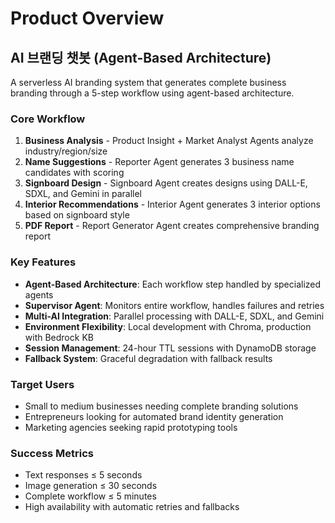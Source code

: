 # Product Overview

## AI 브랜딩 챗봇 (Agent-Based Architecture)

A serverless AI branding system that generates complete business branding through a 5-step workflow using agent-based architecture.

### Core Workflow
1. **Business Analysis** - Product Insight + Market Analyst Agents analyze industry/region/size
2. **Name Suggestions** - Reporter Agent generates 3 business name candidates with scoring
3. **Signboard Design** - Signboard Agent creates designs using DALL-E, SDXL, and Gemini in parallel
4. **Interior Recommendations** - Interior Agent generates 3 interior options based on signboard style
5. **PDF Report** - Report Generator Agent creates comprehensive branding report

### Key Features
- **Agent-Based Architecture**: Each workflow step handled by specialized agents
- **Supervisor Agent**: Monitors entire workflow, handles failures and retries
- **Multi-AI Integration**: Parallel processing with DALL-E, SDXL, and Gemini
- **Environment Flexibility**: Local development with Chroma, production with Bedrock KB
- **Session Management**: 24-hour TTL sessions with DynamoDB storage
- **Fallback System**: Graceful degradation with fallback results

### Target Users
- Small to medium businesses needing complete branding solutions
- Entrepreneurs looking for automated brand identity generation
- Marketing agencies seeking rapid prototyping tools

### Success Metrics
- Text responses ≤ 5 seconds
- Image generation ≤ 30 seconds  
- Complete workflow ≤ 5 minutes
- High availability with automatic retries and fallbacks